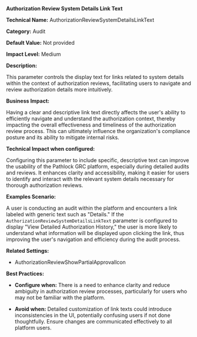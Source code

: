 **Authorization Review System Details Link Text**

**Technical Name:** AuthorizationReviewSystemDetailsLinkText

**Category:** Audit

**Default Value:** Not provided

**Impact Level:** Medium

**Description:**

This parameter controls the display text for links related to system details within the context of authorization reviews, facilitating users to navigate and review authorization details more intuitively.

**Business Impact:**

Having a clear and descriptive link text directly affects the user's ability to efficiently navigate and understand the authorization context, thereby impacting the overall effectiveness and timeliness of the authorization review process. This can ultimately influence the organization's compliance posture and its ability to mitigate internal risks.

**Technical Impact when configured:**

Configuring this parameter to include specific, descriptive text can improve the usability of the Pathlock GRC platform, especially during detailed audits and reviews. It enhances clarity and accessibility, making it easier for users to identify and interact with the relevant system details necessary for thorough authorization reviews.

**Examples Scenario:**

A user is conducting an audit within the platform and encounters a link labeled with generic text such as "Details." If the `AuthorizationReviewSystemDetailsLinkText` parameter is configured to display "View Detailed Authorization History," the user is more likely to understand what information will be displayed upon clicking the link, thus improving the user's navigation and efficiency during the audit process.

**Related Settings:**

- AuthorizationReviewShowPartialApprovalIcon

**Best Practices:** 

- **Configure when:** There is a need to enhance clarity and reduce ambiguity in authorization review processes, particularly for users who may not be familiar with the platform.
  
- **Avoid when:** Detailed customization of link texts could introduce inconsistencies in the UI, potentially confusing users if not done thoughtfully. Ensure changes are communicated effectively to all platform users.